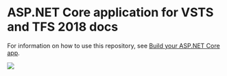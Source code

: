 # ASP.NET Core application for VSTS and TFS 2018 docs

For information on how to use this repository, see [Build your ASP.NET Core app](https://docs.microsoft.com/en-us/vsts/build-release/apps/aspnet/build-aspnet-core).

[<img src="https://releasenotes.visualstudio.com/_apis/public/build/definitions/11853d85-d6dc-4335-9dc8-56c704b1cd90/1/badge"/>](https://releasenotes.visualstudio.com/Demo/_build/index?definitionId=1)
